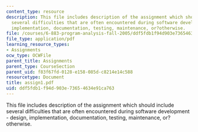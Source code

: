 ```yaml
---
content_type: resource
description: This file includes description of the assignment which should include
  several difficulties that are often encountered during software development - design,
  implementation, documentation, testing, maintenance, or?otherwise.
file: /courses/6-883-program-analysis-fall-2005/ddf5fdb1f94d903e73654634e91ca763_assign1.pdf
file_type: application/pdf
learning_resource_types:
- Assignments
ocw_type: OCWFile
parent_title: Assignments
parent_type: CourseSection
parent_uid: f83f67fd-0128-e158-085d-c8214e14c588
resourcetype: Document
title: assign1.pdf
uid: ddf5fdb1-f94d-903e-7365-4634e91ca763
---
```

This file includes description of the assignment which should include several difficulties that are often encountered during software development - design, implementation, documentation, testing, maintenance, or?otherwise.

